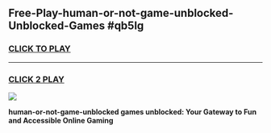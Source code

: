 
## Free-Play-human-or-not-game-unblocked-Unblocked-Games #qb5lg
<h3>
<a href="https://news.freeplayer.one?title=human-or-not-game-unblocked&ref=8M">CLICK TO PLAY</a></h3>
<hr>

<h3>
<a href="https://news.freeplayer.one?title=human-or-not-game-unblocked&ref=8M">CLICK 2 PLAY</a>
  
</h3>

<a href="https://news.freeplayer.one?title=human-or-not-game-unblocked&ref=8M"><img src="https://clearcache.store/games.png"></a>


**human-or-not-game-unblocked games unblocked: Your Gateway to Fun and Accessible Online Gaming**

